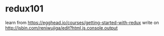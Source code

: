 # redux101

learn from https://egghead.io/courses/getting-started-with-redux
write on http://jsbin.com/reniwujiga/edit?html,js,console,output
